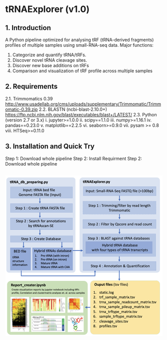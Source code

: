 # tRNAExplorer (v1.0)
## 1. Introduction
A Python pipeline optimized for analysing tRF (tRNA-derived fragments) profiles of multiple samples using small-RNA-seq data.
Major functions:
1. Categorize and quantify tRNA/tRFs.
2. Discover novel tRNA cleavage sites.
3. Discover new base additions on tRFs 
3. Comparison and visualization of tRF profile across multiple samples

## 2. Requirements
2.1.    Trimmomatics 0.39 http://www.usadellab.org/cms/uploads/supplementary/Trimmomatic/Trimmomatic-0.39.zip
2.2.	BLASTN (ncbi-blast-2.10.0+) https://ftp.ncbi.nlm.nih.gov/blast/executables/blast+/LATEST/
2.3.    Python (version 2.7 or 3.x)
i.	jupyter>=1.0.0
ii.	scipy==1.1.0
        iii. numpy>=1.16.1
        iv.	pandas==0.23.0
        v.	matplotlib==2.2.5
        vi.	seaborn>=0.9.0
        vii.	pysam >= 0.8
        viii.	HTSeq>=0.11.0


## 3. Installation and Quick Try
Step 1: Download whole pipeline 
Step 2: Install Requirment 
Step 2: Download whole pipeline

##

![alt text](./images/architecture.png)